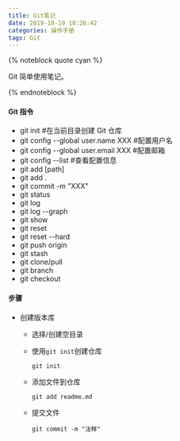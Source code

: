 ```yaml
---
title: Git笔记
date: 2019-10-19 18:26:42
categories: 操作手册
tags: Git
---
```


{% noteblock quote cyan %}

Git 简单使用笔记。

{% endnoteblock %}

<!-- more -->

#### Git 指令

- git init #在当前目录创建 Git 仓库
- git config --global user.name XXX #配置用户名
- git config --global user.email XXX #配置邮箱
- git config --list #查看配置信息
- git add [path]
- git add .
- git commit -m "XXX"
- git status
- git log
- git log --graph
- git show
- git reset
- git reset --hard
- git push origin
- git stash
- git clone/pull
- git branch
- git checkout

#### 步骤

- 创建版本库

  - 选择/创建空目录

  - 使用`git init`创建仓库

    ```shell
    git init
    ```

  - 添加文件到仓库

    ```shell
    git add readme.md
    ```

  - 提交文件

    ```shell
    git commit -m "注释"
    ```
